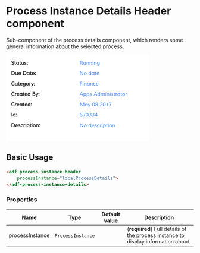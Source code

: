# Process Instance Details Header component

Sub-component of the process details component, which renders some general information about the selected process.

![adf-process-instance-header](docassets/images/adf-process-instance-header-attachment.png)

## Basic Usage

```html
<adf-process-instance-header   
    processInstance="localProcessDetails">
</adf-process-instance-details>
```

### Properties

| Name | Type | Default value | Description |
| ---- | ---- | ------------- | ----------- |
| processInstance | `ProcessInstance` |  | (**required**) Full details of the process instance to display information about.  |
